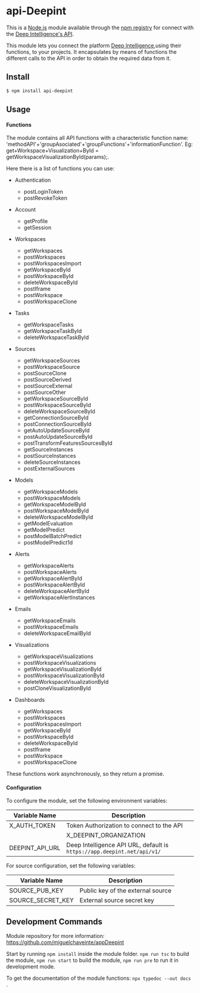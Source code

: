 # api-Deepint

This is a [Node.js](https://nodejs.org/en/) module available through the
[npm registry](https://www.npmjs.com/) for connect with the [Deep Intelligence's API](https://app.deepint.net/api/v1/).

This module lets you connect the platform [Deep Intelligence](https://deepint.net/),using their functions, to your projects.
It encapsulates by means of functions the different calls to the API in order to obtain the required data from it.

## Install

```bash
$ npm install api-deepint
```

## Usage

#### Functions

The module contains all API functions with a characteristic function name: 'methodAPI'+'groupAsociated'+'groupFunctions'+'informationFunction'. Eg: get+Workspace+Visualization+ById = getWorkspaceVisualizationById(params);.

Here there is a list of functions you can use:

- Authentication
    - postLoginToken
    - postRevokeToken

- Account 
    - getProfile
    - getSession

- Workspaces 
    - getWorkspaces
    - postWorkspaces
    - postWorkspacesImport
    - getWorkspaceById
    - postWorkspaceById
    - deleteWorkspaceById
    - postIframe
    - postWorkspace
    - postWorkspaceClone

- Tasks 
    - getWorkspaceTasks
    - getWorkspaceTaskById
    - deleteWorkspaceTaskById

- Sources 
    - getWorkspaceSources
    - postWorkspaceSource
    - postSourceClone
    - postSourceDerived
    - postSourceExternal
    - postSourceOther
    - getWorkspaceSourceById
    - postWorkspaceSourceById
    - deleteWorkspaceSourceById
    - getConnectionSourceById
    - postConnectionSourceById
    - getAutoUpdateSourceById
    - postAutoUpdateSourceById
    - postTransformFeaturesSourcesById
    - getSourceInstances
    - postSourceInstances
    - deleteSourceInstances
    - postExternalSources

- Models 
    - getWorkspaceModels
    - postWorkspaceModels
    - getWorkspaceModelById
    - postWorkspaceModelById
    - deleteWorkspaceModelById
    - getModelEvaluation
    - getModelPredict
    - postModelBatchPredict
    - postModelPredict1d

- Alerts 
    - getWorkspaceAlerts
    - postWorkspaceAlerts
    - getWorkspaceAlertById
    - postWorkspaceAlertById
    - deleteWorkspaceAlertById
    - getWorkspaceAlertInstances

- Emails 
    - getWorkspaceEmails
    - postWorkspaceEmails
    - deleteWorkspaceEmailById

- Visualizations
    - getWorkspaceVisualizations
    - postWorkspaceVisualizations
    - getWorkspaceVisualizationById
    - postWorkspaceVisualizationById
    - deleteWorkspaceVisualizationById
    - postCloneVisualizationById

- Dashboards 
    - getWorkspaces
    - postWorkspaces
    - postWorkspacesImport
    - getWorkspaceById
    - postWorkspaceById
    - deleteWorkspaceById
    - postIframe
    - postWorkspace
    - postWorkspaceClone


These functions work asynchronously, so they return a promise.

#### Configuration

To configure the module, set the following environment variables:

| Variable Name | Description |
|---|---|
| X_AUTH_TOKEN |Token Authorization to connect to the API | X_AUTH_TOKEN |Token Authorization to connect to the API |
| | X_DEEPINT_ORGANIZATION | Organization Token | |
| DEEPINT_API_URL | Deep Intelligence API URL, default is `https://app.deepint.net/api/v1/` |

For source configuration, set the following variables:

| Variable Name | Description |
|---|---|
| SOURCE_PUB_KEY | Public key of the external source | |
| SOURCE_SECRET_KEY | External source secret key | |


## Development Commands

Module repository for more information: https://github.com/miguelchaveinte/appDeepint 

Start by running `npm install` inside the module folder.
`npm run tsc` to build the module,
`npm run start` to build the module,
`npm run pre` to run it in development mode.

To get the documentation of the module functions: `npx typedoc --out docs` .
